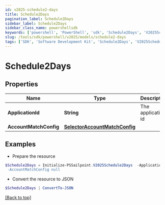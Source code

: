 ```yaml
---
id: v2025-schedule2-days
title: Schedule2Days
pagination_label: Schedule2Days
sidebar_label: Schedule2Days
sidebar_class_name: powershellsdk
keywords: ['powershell', 'PowerShell', 'sdk', 'Schedule2Days', 'V2025Schedule2Days'] 
slug: /tools/sdk/powershell/v2025/models/schedule2-days
tags: ['SDK', 'Software Development Kit', 'Schedule2Days', 'V2025Schedule2Days']
---
```



# Schedule2Days

## Properties

Name | Type | Description | Notes
------------ | ------------- | ------------- | -------------
**ApplicationId** | **String** | The application id | [optional] 
**AccountMatchConfig** | [**SelectorAccountMatchConfig**](selector-account-match-config) |  | [optional] 

## Examples

- Prepare the resource
```powershell
$Schedule2Days = Initialize-PSSailpoint.V2025Schedule2Days  -ApplicationId 2c91808874ff91550175097daaec161c" `
 -AccountMatchConfig null
```

- Convert the resource to JSON
```powershell
$Schedule2Days | ConvertTo-JSON
```


[[Back to top]](#) 

